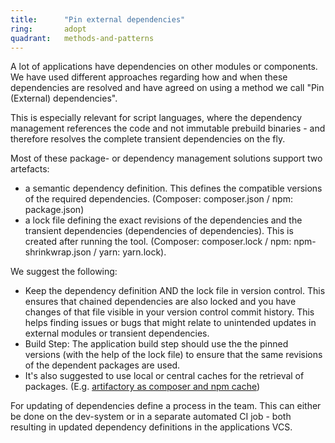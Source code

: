 ```yaml
---
title:      "Pin external dependencies"
ring:       adopt
quadrant:   methods-and-patterns
---
```


A lot of applications have dependencies on other modules or components. We have
used different approaches regarding how and when these dependencies are resolved
and have agreed on using a method we call "Pin (External) dependencies".

This is especially relevant for script languages, where the dependency
management references the code and not immutable prebuild binaries - and
therefore resolves the complete transient dependencies on the fly.

Most of these package- or dependency management solutions support two artefacts:

- a semantic dependency definition. This defines the compatible versions of the
  required dependencies. (Composer: composer.json / npm: package.json)
- a lock file defining the exact revisions of the dependencies and the transient
  dependencies (dependencies of dependencies). This is created after running the
  tool. (Composer: composer.lock / npm: npm-shrinkwrap.json / yarn: yarn.lock).

We suggest the following:

- Keep the dependency definition AND the lock file in version control. This
  ensures that chained dependencies are also locked and you have changes of that
  file visible in your version control commit history. This helps finding issues
  or bugs that might relate to unintended updates in external modules or
  transient dependencies.
- Build Step: The application build step should use the the pinned versions
  (with the help of the lock file) to ensure that the same revisions of the
  dependent packages are used.
- It's also suggested to use local or central caches for the retrieval of
  packages. (E.g.
  [artifactory as composer and npm cache](/platforms-and-services/artifactory/))

For updating of dependencies define a process in the team. This can either be
done on the dev-system or in a separate automated CI job - both resulting in
updated dependency definitions in the applications VCS.

